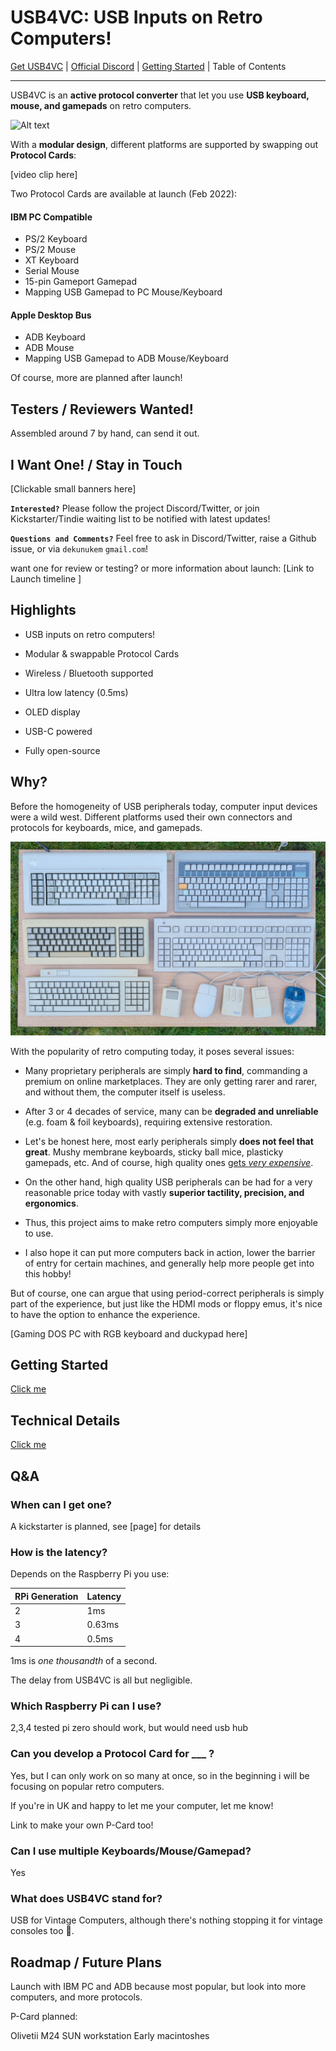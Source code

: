 # USB4VC: USB Inputs on Retro Computers!

[Get USB4VC](https://www.tindie.com/) | [Official Discord](https://discord.gg/4sJCBx5) | [Getting Started](getting_started.md) | Table of Contents

-----

USB4VC is an **active protocol converter** that let you use **USB keyboard, mouse, and gamepads** on retro computers.

![Alt text](photos/header.jpeg)

With a **modular design**, different platforms are supported by swapping out **Protocol Cards**:

[video clip here]

Two Protocol Cards are available at launch (Feb 2022):

#### IBM PC Compatible

* PS/2 Keyboard
* PS/2 Mouse
* XT Keyboard
* Serial Mouse
* 15-pin Gameport Gamepad
* Mapping USB Gamepad to PC Mouse/Keyboard

#### Apple Desktop Bus

* ADB Keyboard
* ADB Mouse
* Mapping USB Gamepad to ADB Mouse/Keyboard

Of course, more are planned after launch!

## Testers / Reviewers Wanted!

Assembled around 7 by hand, can send it out.

## I Want One! / Stay in Touch

[Clickable small banners here]

**`Interested?`** Please follow the project Discord/Twitter, or join Kickstarter/Tindie waiting list to be notified with latest updates!

**`Questions and Comments?`** Feel free to ask in Discord/Twitter, raise a Github issue, or via `dekunukem` `gmail.com`!

want one for review or testing? or more information about launch: [Link to Launch timeline ]

## Highlights

* USB inputs on retro computers!

* Modular & swappable Protocol Cards

* Wireless / Bluetooth supported

* Ultra low latency (0.5ms)

* OLED display

* USB-C powered

* Fully open-source

## Why?

Before the homogeneity of USB peripherals today, computer input devices were a wild west. Different platforms used their own connectors and protocols for keyboards, mice, and gamepads.

![Alt text](photos/keyboards.jpeg)

With the popularity of retro computing today, it poses several issues:

* Many proprietary peripherals are simply **hard to find**, commanding a premium on online marketplaces. They are only getting rarer and rarer, and without them, the computer itself is useless.

* After 3 or 4 decades of service, many can be **degraded and unreliable** (e.g. foam & foil keyboards), requiring extensive restoration.

* Let's be honest here, most early peripherals simply **does not feel that great**. Mushy membrane keyboards, sticky ball mice, plasticky gamepads, etc. And of course, high quality ones [gets *very expensive*](https://www.ebay.com/sch/i.html?_nkw=ibm+model+f&_sacat=0&rt=nc&LH_Sold=1&LH_Complete=1).

* On the other hand, high quality USB peripherals can be had for a very reasonable price today with vastly **superior tactility, precision, and ergonomics**.

* Thus, this project aims to make retro computers simply more enjoyable to use.

* I also hope it can put more computers back in action, lower the barrier of entry for certain machines, and generally help more people get into this hobby!

But of course, one can argue that using period-correct peripherals is simply part of the experience, but just like the HDMI mods or floppy emus, it's nice to have the option to enhance the experience.

[Gaming DOS PC with RGB keyboard and duckypad here]

## Getting Started

[Click me](getting_started.md)

## Technical Details

[Click me](technical_notes.md)

## Q&A

### When can I get one?

A kickstarter is planned, see [page] for details

### How is the latency?

Depends on the Raspberry Pi you use:

| RPi Generation | Latency |
|----------------|---------|
| 2              | 1ms     |
| 3              | 0.63ms  |
| 4              | 0.5ms   |

1ms is *one thousandth* of a second.

The delay from USB4VC is all but negligible.

### Which Raspberry Pi can I use?

2,3,4 tested
pi zero should work, but would need usb hub

### Can you develop a Protocol Card for ___ ?

Yes, but I can only work on so many at once, so in the beginning i will be focusing on popular retro computers. 

If you're in UK and happy to let me your computer, let me know!

Link to make your own P-Card too!

### Can I use multiple Keyboards/Mouse/Gamepad?

Yes


### What does USB4VC stand for?

USB for Vintage Computers, although there's nothing stopping it for vintage consoles too 🤔.

## Roadmap / Future Plans

Launch with IBM PC and ADB because most popular, but look into more computers, and more protocols.

P-Card planned:

Olivetii M24
SUN workstation
Early macintoshes

